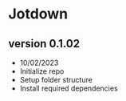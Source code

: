 # Jotdown

## version 0.1.02
- 10/02/2023
- Initialize repo
- Setup folder structure
- Install required dependencies

